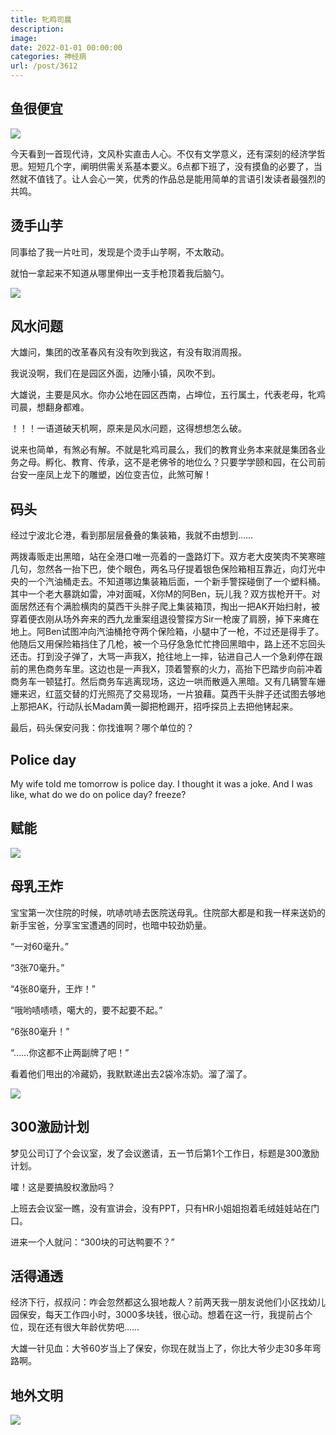 ```yaml
---
title: 牝鸡司晨
description: 
image: 
date: 2022-01-01 00:00:00
categories: 神经病
url: /post/3612
---
```


## 鱼很便宜

![](https://storageapi.fleek.co/0a3a8890-e65e-47ce-93d7-0442b9209d38-bucket/blog/posts/2022-06/humor-1.jpg)

今天看到一首现代诗，文风朴实直击人心。不仅有文学意义，还有深刻的经济学哲思。短短几个字，阐明供需关系基本要义。6点都下班了，没有摸鱼的必要了，当然就不值钱了。让人会心一笑，优秀的作品总是能用简单的言语引发读者最强烈的共鸣。

## 烫手山芋

同事给了我一片吐司，发现是个烫手山芋啊，不太敢动。

就怕一拿起来不知道从哪里伸出一支手枪顶着我后脑勺。 

![](https://storageapi.fleek.co/0a3a8890-e65e-47ce-93d7-0442b9209d38-bucket/blog/posts/2022-06/humor-2.jpg)

## 风水问题

大雄问，集团的改革春风有没有吹到我这，有没有取消周报。

我说没啊，我们在是园区外面，边陲小镇，风吹不到。

大雄说，主要是风水。你办公地在园区西南，占坤位，五行属土，代表老母，牝鸡司晨，想翻身都难。

！！！一语道破天机啊，原来是风水问题，这得想想怎么破。

说来也简单，有煞必有解。不就是牝鸡司晨么，我们的教育业务本来就是集团各业务之母。孵化、教育、传承，这不是老佛爷的地位么？只要学学颐和园，在公司前台安一座凤上龙下的雕塑，凶位变吉位，此煞可解！

## 码头

经过宁波北仑港，看到那层层叠叠的集装箱，我就不由想到……

两拨毒贩走出黑暗，站在全港口唯一亮着的一盏路灯下。双方老大皮笑肉不笑寒暄几句，忽然各一抬下巴，使个眼色，两名马仔提着银色保险箱相互靠近，向灯光中央的一个汽油桶走去。不知道哪边集装箱后面，一个新手警探碰倒了一个塑料桶。其中一个老大暴跳如雷，冲对面喊，X你M的阿Ben，玩儿我？双方拔枪开干。对面居然还有个满脸横肉的莫西干头胖子爬上集装箱顶，掏出一把AK开始扫射，被穿着便衣刚从场外奔来的西九龙重案组退役警探方Sir一枪废了肩膀，掉下来瘫在地上。阿Ben试图冲向汽油桶抢夺两个保险箱，小腿中了一枪，不过还是得手了。他随后又用保险箱挡住了几枪，被一个马仔急急忙忙搀回黑暗中，路上还不忘回头还击。打到没子弹了，大骂一声我X，抢往地上一摔，钻进自己人一个急刹停在跟前的黑色商务车里。这边也是一声我X，顶着警察的火力，高抬下巴踏步向前冲着商务车一顿猛打。然后商务车逃离现场，这边一哄而散遁入黑暗。又有几辆警车姗姗来迟，红蓝交替的灯光照亮了交易现场，一片狼藉。莫西干头胖子还试图去够地上那把AK，行动队长Madam黄一脚把枪踢开，招呼探员上去把他铐起来。

最后，码头保安问我：你找谁啊？哪个单位的？

## Police day

My wife told me tomorrow is police day. I thought it was a joke. And I was like, what do we do on police day? freeze?

## 赋能

![](https://storageapi.fleek.co/0a3a8890-e65e-47ce-93d7-0442b9209d38-bucket/blog/posts/2022-06/humor-3.jpg)

## 母乳王炸

宝宝第一次住院的时候，吭哧吭哧去医院送母乳。住院部大都是和我一样来送奶的新手宝爸，分享宝宝遭遇的同时，也暗中较劲奶量。

“一对60毫升。”

“3张70毫升。”

“4张80毫升，王炸！”

“哦哟啧啧啧，噶大的，要不起要不起。”

“6张80毫升！”

“……你这都不止两副牌了吧！”

看着他们甩出的冷藏奶，我默默递出去2袋冷冻奶。溜了溜了。

![](https://storageapi.fleek.co/0a3a8890-e65e-47ce-93d7-0442b9209d38-bucket/blog/posts/2022-06/humor-4.jpg)

## 300激励计划

梦见公司订了个会议室，发了会议邀请，五一节后第1个工作日，标题是300激励计划。

嚯！这是要搞股权激励吗？

上班去会议室一瞧，没有宣讲会，没有PPT，只有HR小姐姐抱着毛绒娃娃站在门口。

进来一个人就问：“300块的可达鸭要不？”

## 活得通透

经济下行，叔叔问：咋会忽然都这么狠地裁人？前两天我一朋友说他们小区找幼儿园保安，每天工作四小时，3000多块钱，很心动。想着在这一行，我提前占个位，现在还有很大年龄优势吧……

大雄一针见血：大爷60岁当上了保安，你现在就当上了，你比大爷少走30多年弯路啊。

## 地外文明

![](https://storageapi.fleek.co/0a3a8890-e65e-47ce-93d7-0442b9209d38-bucket/blog/posts/2022-06/humor-5.jpg)

